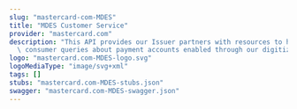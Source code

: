 ```yaml
---
slug: "mastercard-com-MDES"
title: "MDES Customer Service"
provider: "mastercard.com"
description: "This API provides our Issuer partners with resources to help resolve\
  \ consumer queries about payment accounts enabled through our digitization platform."
logo: "mastercard.com-MDES-logo.svg"
logoMediaType: "image/svg+xml"
tags: []
stubs: "mastercard.com-MDES-stubs.json"
swagger: "mastercard.com-MDES-swagger.json"
---
```

